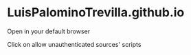 # LuisPalominoTrevilla.github.io

Open in your default browser

Click on allow unauthenticated sources' scripts
